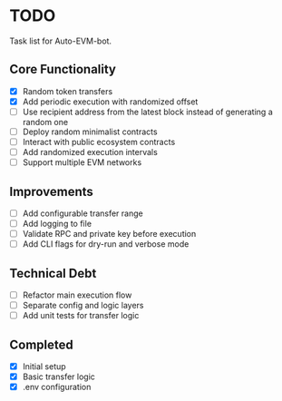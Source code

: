 # TODO

Task list for Auto-EVM-bot.

## Core Functionality

- [x] Random token transfers
- [x] Add periodic execution with randomized offset
- [ ] Use recipient address from the latest block instead of generating a random one
- [ ] Deploy random minimalist contracts
- [ ] Interact with public ecosystem contracts
- [ ] Add randomized execution intervals
- [ ] Support multiple EVM networks

## Improvements

- [ ] Add configurable transfer range
- [ ] Add logging to file
- [ ] Validate RPC and private key before execution
- [ ] Add CLI flags for dry-run and verbose mode

## Technical Debt

- [ ] Refactor main execution flow
- [ ] Separate config and logic layers
- [ ] Add unit tests for transfer logic

## Completed

- [x] Initial setup
- [x] Basic transfer logic
- [x] .env configuration

